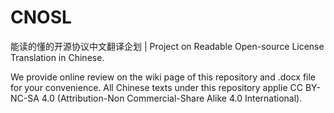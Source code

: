# CNOSL
能读的懂的开源协议中文翻译企划 | Project on Readable Open-source License Translation in Chinese.




We provide online review on the wiki page of this repository and .docx file for your convenience.
All Chinese texts under this repository applie CC BY-NC-SA 4.0 (Attribution-Non Commercial-Share Alike 4.0 International).
